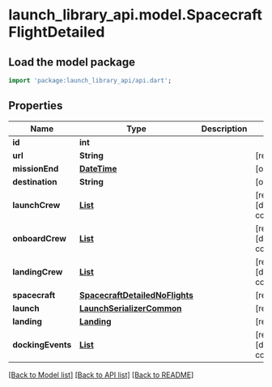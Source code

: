 # launch_library_api.model.SpacecraftFlightDetailed

## Load the model package
```dart
import 'package:launch_library_api/api.dart';
```

## Properties
Name | Type | Description | Notes
------------ | ------------- | ------------- | -------------
**id** | **int** |  | 
**url** | **String** |  | [readonly] 
**missionEnd** | [**DateTime**](DateTime.md) |  | [optional] 
**destination** | **String** |  | [optional] 
**launchCrew** | [**List<AstronautFlight>**](AstronautFlight.md) |  | [readonly] [default to const []]
**onboardCrew** | [**List<AstronautFlight>**](AstronautFlight.md) |  | [readonly] [default to const []]
**landingCrew** | [**List<AstronautFlight>**](AstronautFlight.md) |  | [readonly] [default to const []]
**spacecraft** | [**SpacecraftDetailedNoFlights**](SpacecraftDetailedNoFlights.md) |  | [readonly] 
**launch** | [**LaunchSerializerCommon**](LaunchSerializerCommon.md) |  | [readonly] 
**landing** | [**Landing**](Landing.md) |  | [readonly] 
**dockingEvents** | [**List<DockingEventSerializerForSpacecraftFlight>**](DockingEventSerializerForSpacecraftFlight.md) |  | [readonly] [default to const []]

[[Back to Model list]](../README.md#documentation-for-models) [[Back to API list]](../README.md#documentation-for-api-endpoints) [[Back to README]](../README.md)


